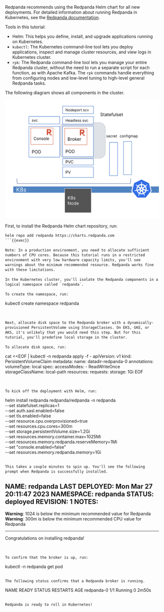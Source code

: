 Redpanda recommends using the Redpanda Helm chart for all new deployments. For detailed information about running Redpanda in Kubernetes, see the [Redpanda documentation](https://docs.redpanda.com/docs/deploy/deployment-option/self-hosted/kubernetes).

Tools in this tutorial:

- Helm: This helps you define, install, and upgrade applications running on Kubernetes.
- `kubectl`: The Kubernetes command-line tool lets you deploy applications, inspect and manage cluster resources, and view logs in Kubernetes cluster. 
- `rpk`: The Redpanda command-line tool lets you manage your entire Redpanda cluster, without the need to run a separate script for each function, as with Apache Kafka. The `rpk` commands handle everything from configuring nodes and low-level tuning to high-level general Redpanda tasks. 

The following diagram shows all components in the cluster. 

![Redpanda in K8s Overview](./images/RPinK8s.png)

First, to install the Redpanda Helm chart repository, run: 

```
helm repo add redpanda https://charts.redpanda.com
```{{exec}}

Note: In a production environment, you need to allocate sufficient numbers of CPU cores. Because this tutorial runs in a restricted environment with very low hardware capacity limits, you'll see warnings about the minimum recommended resource. Redpanda works fine with these limitations.

In the Kubernetes cluster, you'll isolate the Redpanda components in a logical namespace called `redpanda`. 

To create the namespace, run:

```
kubectl create namespace redpanda
```{{exec}}


Next, allocate disk space to the Redpanda broker with a dynamically-provisioned PersistentVolume using StorageClasses. On EKS, GKE, or AKS, it's unlikely that you would need this step. But for this tutorial, you'll predefine local storage in the cluster. 

To allocate disk space, run:

```
cat <<EOF | kubectl -n redpanda apply -f -
apiVersion: v1
kind: PersistentVolumeClaim
metadata:
  name: datadir-redpanda-0
  annotations:
    volumeType: local
spec:
  accessModes:
    - ReadWriteOnce
  storageClassName: local-path
  resources:
    requests:
      storage: 1Gi
EOF
```{{exec}}


To kick off the deployment with Helm, run:

```
helm install redpanda redpanda/redpanda -n redpanda  \
--set statefulset.replicas=1 \
--set auth.sasl.enabled=false \
--set tls.enabled=false \
--set resource.cpu.overprovisioned=true \
--set resources.cpu.cores=300m \
--set storage.persistentVolume.size=1.2Gi \
--set resources.memory.container.max=1025Mi \
--set resources.memory.redpanda.reserveMemory=1Mi \
--set "console.enabled=false" \
--set resources.memory.redpanda.memory=1Gi
```{{exec}}

This takes a couple minutes to spin up. You'll see the following prompt when Redpanda is successfully installed.

```
NAME: redpanda
LAST DEPLOYED: Mon Mar 27 20:11:47 2023
NAMESPACE: redpanda
STATUS: deployed
REVISION: 1
NOTES:
---

**Warning**: 1024 is below the minimum recommended value for Redpanda
**Warning**: 300m is below the minimum recommended CPU value for Redpanda

---

Congratulations on installing redpanda!
```


To confirm that the broker is up, run:

```
kubectl -n redpanda get pod
```{{exec}}

The following status confirms that a Redpanda broker is running. 
``` 
NAME                           READY   STATUS      RESTARTS   AGE
redpanda-0                     1/1     Running     0          2m50s
```

Redpanda is ready to roll in Kubernetes! 